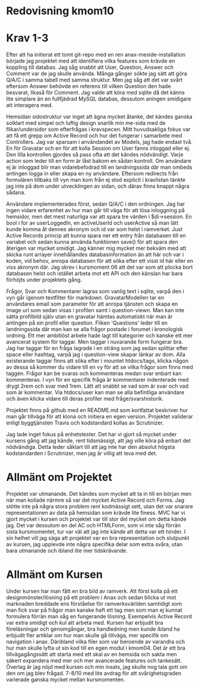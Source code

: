---
---
Redovisning kmom10
=========================

Krav 1-3
=========================
Efter att ha initierat ett tomt git-repo med en ren anax-meside-installation började jag projektet med att identifiera vilka features som krävde en koppling till databas. Jag såg snabbt att User, Question, Answer och Comment var de jag skulle använda. Många gånger sökte jag sätt att göra Q/A/C i samma tabell med samma struktur. Men jag såg att det var svårt eftersom Answer behövde en referens till vilken Question den hade besvarat, likaså för Comment.
Jag valde att köra med sqlite då det känns lite simplare än en fullfjädrad MySQL databas, dessutom aningen smidigare att interagera med.

Hemsidan sidostruktur var inget att ägna mycket åtanke, det kändes ganska solklart med simpel och luftig design snarlik min me-sida med de flikar/undersidor som efterfrågas i kravspecen. Mitt huvudsakliga fokus var att få ett grepp om Active Record och hur det fungerar i samarbete med Controllers. Jag var sparsam i användandet av Models, jag hade endast två. En för Gravatar och en för att kolla Session om User fanns inloggad eller ej. Den lilla kontrollen gjordes så pass ofta att det kändes nödvändigt.
Varje action som leder till en form är låst bakom en sådan kontroll. Om användare ej är inloggad blir man vidarebefodrad till en landningssida där man ombeds antingen logga in eller skapa en ny användare. Eftersom redirects från formulären tillbaks till vyn man kom från ej stod explicit i kravlistan tänkte jag inte på dom under utvecklingen av sidan, och därav finns knappt några sådana.

Användare implementerades först, sedan Q/A/C i den ordningen. Jag har ingen vidare erfarenhet av hur man går till väga för att lösa inloggning på hemsidor, men det mest naturliga var att spara tre värden i $di->session. En bool i for av userLoggedIn, en activeUserId och userActive så man lätt kunde komma åt dennes akronym och id var som helst i ramverket. Just Active Records princip att kunna spara ner ett entry från databasen till en variabel och sedan kunna använda funktionen save() för att spara den återigen var mycket smidigt. Jag känner mig mycket mer bekväm med att skicka runt arrayer innehållandes databasinformation än att här och var i koden, vid behov, anropa databasen för att söka efter ett visst id här eller en viss akronym där. Jag skrev i kursmoment 06 att det var som att plocka bort databasen helst och istället arbeta mot ett API och den känslan har bara förhöjts under projektets gång.

Frågor, Svar och Kommentarer lagras som vanlig text i sqlite, varpå den i vyn går igenom textfilter för markdown. GravatarModellen tar en användares email som parameter för att anropa tjänsten och skapa en image url som sedan visas i profilen samt i question-viewn. Man kan inte sätta profilbild själv utan en gravatar hämtas automatiskt när man är antingen på sin profil eller question. Fliken 'Questions' leder till en landningssida där man kan se alla frågor postade i forumet i kronologisk ordning. Ett mer ambitiöst arbete hade lagt till kategorier och kanske ett mer avancerat system för taggar. Men taggar i nuvarande form fungerar bra. Jag har taggar för en fråga lagrade i en sträng som jag sedan splittar efter space eller hashtag, varpå jag i question-view skapar länkar av dom. Alla existerande taggar finns att söka efter i mountet htdocs/tags, klicka någon av dessa så kommer du vidare till en vy för att se vilka frågor som finns med taggen. Frågor kan be
svaras och kommenteras medan svar enbart kan kommenteras. I vyn för en specifik fråga är kommentarer indenterade med drygt 2rem och svar med 1rem. Lätt att snabbt se vad som är svar och vad som är kommentar. Via htdocs/user kan man se alla befintliga användare och även klicka vidare till deras profiler med fråge/svarshistorik.

Projektet finns på github med en README.md som kortfattat beskriver hur man går tillväga för att klona och initiera en egen version. Projektet validerar enligt byggtjänsten Travis och kodstandard kollas av Scrutinizer.

Jag lade inget fokus på enhetstester. Det har vi gjort så mycket under kursens gång att jag kände, rent tidsmässigt, att jag ville köra på enbart det nödvändiga. Detta leder såklart till att jag inte har den absolut högsta kodstandarden i Scrutinizer, men jag är villig att leva med det.


Allmänt om Projektet
=========================
Projektet var utmanande. Det kändes som mycket att ta in till en början men när man kollade närmre så var det mycket Active Record och Forms. Jag stötte inte på några stora problem rent kodmässigt sett, utan det var snarare representationen av data på hemsidan som krävde lite finess. MVC har vi gjort mycket i kursen och projektet var till stor del mycket om detta kände jag. Det var dessutom en del AC och HTMLForm, som vi inte såg förrän sista kursmomentet, tur var väl att jag inte kände att detta var ett hinder. I sin helhet vill jag säga att projektet var en bra representation och slutpunkt av kursen, jag upplevde inte några specifika delar som extra svåra, utan bara utmanande och ibland lite mer tidskrävande.


Allmänt om Kursen
=========================
Under kursen har man fått en bra bild av ramverk. Att först kolla på ett designmönster/lösning på ett problem i Anax och sedan blicka ut mot marknaden breddade ens förståelse för ramverksvärlden samtidigt som man fick svar på frågor man kanske haft ett tag men som man ej kunnat formulera förrän man såg en fungerande lösning. Exempelvis Active Record var extra smidigt och kul att arbeta med. Kursen har erbjudit bra föreläsningar och genomgångar, bra handledning men kunde ibland ha erbjudit fler artiklar om hur man skulle gå tillväga, mer specifik om navigation i anax. Däribland vilka filer som var beroende av varandra och hur man skulle lyfta ut sin kod till en egen modul i kmom04. Det är ett bra tillvägagångssätt att starta med ett skal av en hemsida och sakta men säkert expandera med mer och mer avancerade features och tankesätt. Överlag är jag nöjd med kursen och min insats, jag skulle nog tala gott om den om jag blev frågad. 7-8/10 med lite avdrag för att svårighetsgraden varierade ganska mycket mellan kursmomenten.
